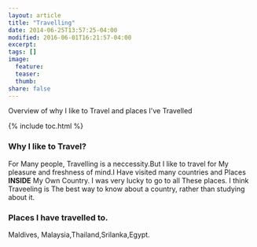 ```yaml
---
layout: article
title: "Travelling"
date: 2014-06-25T13:57:25-04:00
modified: 2016-06-01T16:21:57-04:00
excerpt:
tags: []
image:
  feature:
  teaser:
  thumb:
share: false
---
```


Overview of why I like to Travel and places I've Travelled

{% include toc.html %}


### Why I like to Travel?

For Many people, Travelling is a neccessity.But I like to travel for My pleasure and freshness of mind.I Have visited many countries and Places **INSIDE** My Own Country. I was very lucky to go to all These places. I think Traveeling is The best way to know about a country, rather than studying about it.

### Places I have travelled to.
Maldives, Malaysia,Thailand,Srilanka,Egypt.

